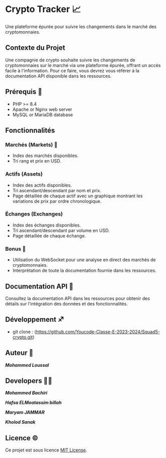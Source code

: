 # Crypto Tracker 📈

Une plateforme épurée pour suivre les changements dans le marché des cryptomonnaies.


## Contexte du Projet

Une compagnie de crypto souhaite suivre les changements de cryptomonnaies sur le marché via une plateforme épurée, offrant un accès facile à l'information. Pour ce faire, vous devrez vous référer à la documentation API disponible dans les ressources.

## Prérequis :cop:

- PHP >= 8.4
- Apache or Nginx web server
- MySQL or MariaDB database

## Fonctionnalités 

### Marchés (Markets) 💱

- Index des marchés disponibles.
- Tri rang et prix en USD.

### Actifs (Assets) 

- Index des actifs disponibles.
- Tri ascendant/descendant par nom et prix.
- Page détaillée de chaque actif avec un graphique montrant les variations de prix par ordre chronologique.

### Échanges (Exchanges)

- Index des échanges disponibles.
- Tri ascendant/descendant par volume en USD.
- Page détaillée de chaque échange.

### Bonus 🎱

- Utilisation du WebSocket pour une analyse en direct des marchés de cryptomonnaies.
- Interprétation de toute la documentation fournie dans les ressources.

## Documentation API 🌉

Consultez la documentation API dans les ressources pour obtenir des détails sur l'intégration des données et des fonctionnalités.

## Développement ♐

- git clone :
     (https://github.com/Youcode-Classe-E-2023-2024/Squad5-crypto.git)
## Auteur 🦸

***Mohammed Loussal***

## Developers 👨‍💻

***Mohammed Bachiri***

***Hafsa ELMoatassim billah***

***Maryam JAMMAR***

***Kholod Sanak***

## Licence ©️

Ce projet est sous licence [MIT License](LICENSE).
